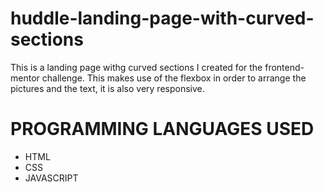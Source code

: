 # huddle-landing-page-with-curved-sections
This is a landing page withg curved sections I created for the frontend-mentor challenge.
This makes use of the flexbox in order to arrange the pictures and the text, it is also very responsive.

# PROGRAMMING LANGUAGES USED
- HTML
- CSS
- JAVASCRIPT


